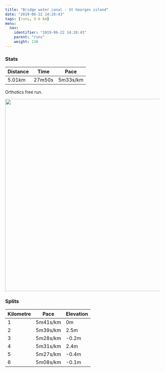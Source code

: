 ```yaml
---
title: "Bridge water canal - St Georges island"
date: "2019-06-22 14:28:43"
tags: [runs, 5-6 km]
menu:
  nav:
    identifier: "2019-06-22 14:28:43"
    parent: "runs"
    weight: 130
---
```


### Stats

| Distance | Time | Pace |
|----------|------|------|
|5.01km|27m50s|5m33s/km|

Orthotics free run.

<img src='https://maps.googleapis.com/maps/api/staticmap?maptype=terrain&path=enc:okieIfy{LL\F^@^VrBLp@LdBh@`EPz@PbCb@xCAr@CLSDI_@QaBRB\jCHhAIfADR?~AF`AEbBAhCDfBCnB@b@AlAEhAAhBDbAFl@?ZG\?^Cf@QlAA^Q~@@TA`AEr@OhAQEAa@L]?e@NaB@{@Ds@CoA^kAP{@PKGaAI]KOCc@BeA@}EKaCJeBDaB@c@G_@@kADeA?eAK_@OaAYiGcAeHSeAI{@OY_@AGEU_@[u@EYK[U{@UOMOkAuDUeBIiBEc@?e@Cq@@a@MeAGMQ_AgAiDwBmFe@{@s@{@k@]YG{@UkAo@[UQUUi@GKKAC@[TOHOIgAkC_BkDc@oAS_AiAiD&key=AIzaSyAfqMeaZ1CCJFGP5cWud__oZnT_Pybg-1M&size=800x800&scale=2&markers=color:yellow|label:S|53.46504,-2.27748&markers=color:green|label:F|53.47122999999998,-2.2675200000000024' width='625' />

### Splits

| Kilometre | Pace | Elevation |
|------|------|-----------|
|1|5m41s/km|0m|
|2|5m39s/km|2.5m|
|3|5m28s/km|-0.2m|
|4|5m31s/km|2.4m|
|5|5m27s/km|-0.4m|
|6|5m08s/km|-0.1m|
